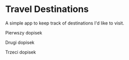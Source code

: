 # Travel Destinations

A simple app to keep track of destinations I'd like to visit.

Pierwszy dopisek

Drugi dopisek

Trzeci dopisek